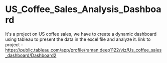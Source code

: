 # US_Coffee_Sales_Analysis_Dashboard
It's a project on US coffee sales, we have to create a dynamic dashboard using tableau to present the data in the excel file and analyze it.
link to project - https://public.tableau.com/app/profile/raman.deep1122/viz/Us_coffee_sales_dashboard/Dashboard2
